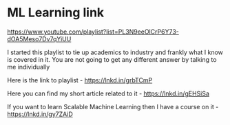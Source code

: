 # ML Learning link
https://www.youtube.com/playlist?list=PL3N9eeOlCrP6Y73-dOA5Meso7Dv7qYiUU


I started this playlist to tie up academics to industry and frankly what I know is covered in it. You are not going to get any different answer by talking to me individually

Here is the link to playlist - https://lnkd.in/grbTCmP

Here you can find my short article related to it - https://lnkd.in/gEHSiSa

If you want to learn Scalable Machine Learning then I have a course on it - https://lnkd.in/gy7ZAiD

